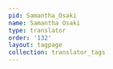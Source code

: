 ```yaml
---
pid: Samantha_Osaki
name: Samantha Osaki
type: translator
order: '132'
layout: tagpage
collection: translator_tags
---
```

